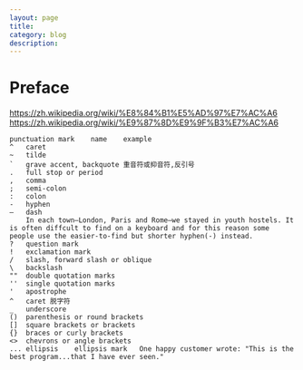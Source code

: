 ```yaml
---
layout: page
title:
category: blog
description:
---
```

# Preface
https://zh.wikipedia.org/wiki/%E8%84%B1%E5%AD%97%E7%AC%A6
https://zh.wikipedia.org/wiki/%E9%87%8D%E9%9F%B3%E7%AC%A6

	punctuation mark	name	example
	^	caret
	~	tilde
	`	grave accent, backquote 重音符或抑音符,反引号
	.	full stop or period
	, 	comma
	;	semi-colon
	:	colon
	-	hyphen
	—	dash
		In each town—London, Paris and Rome—we stayed in youth hostels. It is often diffcult to find on a keyboard and for this reason some people use the easier-to-find but shorter hyphen(-) instead.
	?	question mark
	!	exclamation mark
	/	slash, forward slash or oblique
	\ 	backslash
	""	double quotation marks
	''	single quotation marks
	'	apostrophe
	^	caret 脱字符
	_	underscore
	()	parenthesis or round brackets
	[]	square brackets or brackets
	{}	braces or curly brackets
	<>	chevrons or angle brackets
	...	ellipsis	ellipsis mark	One happy customer wrote: "This is the best program...that I have ever seen."
